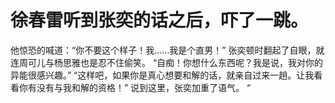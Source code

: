# 徐春雷听到张奕的话之后，吓了一跳。
他惊恐的喊道：“你不要这个样子！我……我是个直男！”
张奕顿时翻起了自眼，就连周可儿与杨思雅也是忍不住偷笑。
“自痴！你想什么东西呢？我是说，我对你的异能很感兴趣。”
“这样吧，如果你是真心想要和解的话，就亲自过来一趟。让我看看你有没有与我和解的资格！”
说到这里，张奕加重了语气。
“


